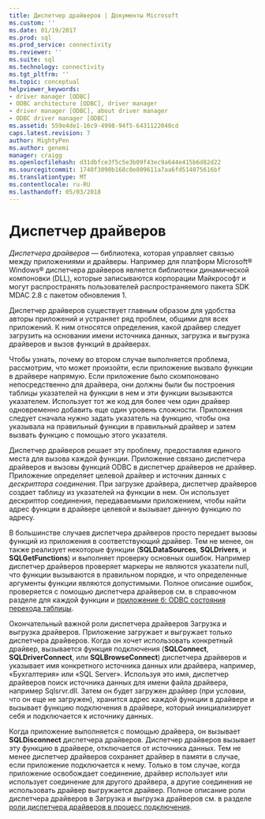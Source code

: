 ```yaml
---
title: Диспетчер драйверов | Документы Microsoft
ms.custom: ''
ms.date: 01/19/2017
ms.prod: sql
ms.prod_service: connectivity
ms.reviewer: ''
ms.suite: sql
ms.technology: connectivity
ms.tgt_pltfrm: ''
ms.topic: conceptual
helpviewer_keywords:
- driver manager [ODBC]
- ODBC architecture [ODBC], driver manager
- driver manager [ODBC], about driver manager
- ODBC driver manager [ODBC]
ms.assetid: 559e4de1-16c9-4998-94f5-6431122040cd
caps.latest.revision: 7
author: MightyPen
ms.author: genemi
manager: craigg
ms.openlocfilehash: d31dbfce3f5c5e3b09f43ec9a644e415b6d82d22
ms.sourcegitcommit: 1740f3090b168c0e809611a7aa6fd514075616bf
ms.translationtype: MT
ms.contentlocale: ru-RU
ms.lasthandoff: 05/03/2018
---
```

# <a name="the-driver-manager"></a>Диспетчер драйверов
*Диспетчера драйверов* — библиотека, которая управляет связью между приложениями и драйверы. Например для платформ Microsoft® Windows® диспетчера драйверов является библиотеки динамической компоновки (DLL), которые записываются корпорации Майкрософт и могут распространять пользователей распространяемого пакета SDK MDAC 2.8 с пакетом обновления 1.  
  
 Диспетчер драйверов существует главным образом для удобства авторы приложений и устраняет ряд проблем, общими для всех приложений. К ним относятся определения, какой драйвер следует загрузить на основании имени источника данных, загрузка и выгрузка драйверов и вызов функций в драйверах.  
  
 Чтобы узнать, почему во втором случае выполняется проблема, рассмотрим, что может произойти, если приложение вызвало функции в драйвере напрямую. Если приложение было скомпоновано непосредственно для драйвера, они должны были бы построения таблицы указателей на функции в нем и эти функции вызываются указателем. Использует тот же код для более чем один драйвер одновременно добавить еще один уровень сложности. Приложения следует сначала нужно задать указатель на функцию, чтобы она указывала на правильный функции в правильный драйвер и затем вызвать функцию с помощью этого указателя.  
  
 Диспетчер драйверов решает эту проблему, предоставляя единого места для вызова каждой функции. Приложение связано диспетчера драйверов и вызовы функций ODBC в диспетчер драйверов не драйвер. Приложение определяет целевой драйвер и источник данных с *дескриптора соединения*. При загрузке драйвера, диспетчер драйверов создает таблицу из указателей на функции в нем. Он использует дескриптор соединения, передаваемыми приложением, чтобы найти адрес функции в драйвере целевой и вызывает данную функцию по адресу.  
  
 В большинстве случаев диспетчера драйверов просто передает вызовы функций из приложения в соответствующий драйвер. Тем не менее, он также реализует некоторые функции (**SQLDataSources**, **SQLDrivers**, и **SQLGetFunctions**) и выполняет проверку основных ошибок. Например диспетчер драйверов проверяет маркеры не являются указатели null, что функции вызываются в правильном порядке, и что определенные аргументы функции являются допустимыми. Полное описание ошибок, проверяется с помощью диспетчера драйверов см. в справочном разделе для каждой функции и [приложение б: ODBC состояния перехода таблицы](../../odbc/reference/appendixes/appendix-b-odbc-state-transition-tables.md).  
  
 Окончательный важной роли диспетчера драйверов Загрузка и выгрузка драйверов. Приложение загружает и выгружает только диспетчера драйверов. Когда он хочет использовать конкретный драйвер, вызывается функция подключения (**SQLConnect**, **SQLDriverConnect**, или **SQLBrowseConnect**) диспетчера драйверов и указывает имя конкретного источника данных или драйвера, например, «Бухгалтерия» или «SQL Server». Используя это имя, диспетчер драйверов поиск источника данных для имени файла драйвера, например Sqlsrvr.dll. Затем он будет загружен драйвер (при условии, что он еще не загружен), хранится адрес каждой функции в драйвере и вызывает функцию подключения в драйвере, который инициализирует себя и подключается к источнику данных.  
  
 Когда приложение выполняется с помощью драйвера, он вызывает **SQLDisconnect** диспетчера драйверов. Диспетчер драйверов вызывает эту функцию в драйвере, отключается от источника данных. Тем не менее диспетчер драйверов сохраняет драйвер в памяти в случае, если приложение подключается к нему. Только в том случае, когда приложение освобождает соединение, драйвер использует или использует соединение для другого драйвера, а другие соединения не использовать драйвер выгружается драйвер. Полное описание роли диспетчера драйверов в Загрузка и выгрузка драйверов см. в разделе [роли диспетчера драйверов в процесс подключения](../../odbc/reference/develop-app/driver-manager-s-role-in-the-connection-process.md).

